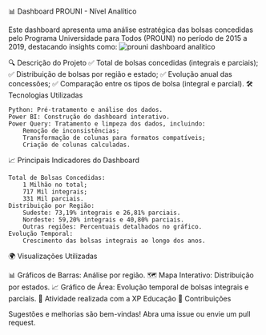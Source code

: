 📊 Dashboard PROUNI - Nível Analítico

Este dashboard apresenta uma análise estratégica das bolsas concedidas pelo Programa Universidade para Todos (PROUNI) no período de 2015 a 2019, destacando insights como:
![prouni dashboard analitico](https://github.com/user-attachments/assets/bd6989eb-8a6d-4387-9982-bb8086ebd5c1)

🔍 Descrição do Projeto
✅ Total de bolsas concedidas (integrais e parciais);
✅ Distribuição de bolsas por região e estado;
✅ Evolução anual das concessões;
✅ Comparação entre os tipos de bolsa (integral e parcial).
🛠️ Tecnologias Utilizadas

    Python: Pré-tratamento e análise dos dados.
    Power BI: Construção do dashboard interativo.
    Power Query: Tratamento e limpeza dos dados, incluindo:
        Remoção de inconsistências;
        Transformação de colunas para formatos compatíveis;
        Criação de colunas calculadas.

📈 Principais Indicadores do Dashboard

    Total de Bolsas Concedidas:
        1 Milhão no total;
        717 Mil integrais;
        331 Mil parciais.
    Distribuição por Região:
        Sudeste: 73,19% integrais e 26,81% parciais.
        Nordeste: 59,20% integrais e 40,80% parciais.
        Outras regiões: Percentuais detalhados no gráfico.
    Evolução Temporal:
        Crescimento das bolsas integrais ao longo dos anos.

🌍 Visualizações Utilizadas

📊 Gráficos de Barras: Análise por região.
🗺️ Mapa Interativo: Distribuição por estados.
📈 Gráfico de Área: Evolução temporal de bolsas integrais e parciais.
🏫 Atividade realizada com a XP Educação
🤝 Contribuições

Sugestões e melhorias são bem-vindas! Abra uma issue ou envie um pull request.
